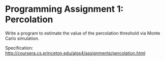 # Programming Assignment 1: Percolation #
Write a program to estimate the value of the percolation threshold via Monte Carlo simulation.

Specification: http://coursera.cs.princeton.edu/algs4/assignments/percolation.html
